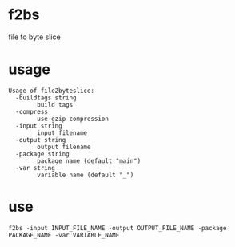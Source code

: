 # f2bs
file to byte slice

# usage
```cassandraql
Usage of file2byteslice:
  -buildtags string
        build tags
  -compress
        use gzip compression
  -input string
        input filename
  -output string
        output filename
  -package string
        package name (default "main")
  -var string
        variable name (default "_")
```

# use
```cassandraql
f2bs -input INPUT_FILE_NAME -output OUTPUT_FILE_NAME -package PACKAGE_NAME -var VARIABLE_NAME
```